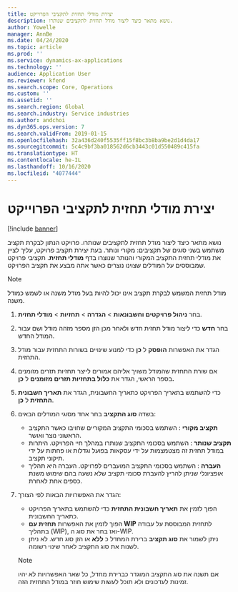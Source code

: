 ```yaml
---
title: יצירת מודלי תחזית לתקציבי הפרוייקט
description: נושא מתאר כיצד ליצור מודל תחזית לתקציבים שנותרו.
author: Yowelle
manager: AnnBe
ms.date: 04/24/2020
ms.topic: article
ms.prod: ''
ms.service: dynamics-ax-applications
ms.technology: ''
audience: Application User
ms.reviewer: kfend
ms.search.scope: Core, Operations
ms.custom: ''
ms.assetid: ''
ms.search.region: Global
ms.search.industry: Service industries
ms.author: andchoi
ms.dyn365.ops.version: 7
ms.search.validFrom: 2019-01-15
ms.openlocfilehash: 32a436d240f5535ff15f8bc3b8ba9be2d1d4da17
ms.sourcegitcommit: 5c4c9bf3ba018562d6cb3443c01d550489c415fa
ms.translationtype: HT
ms.contentlocale: he-IL
ms.lasthandoff: 10/16/2020
ms.locfileid: "4077444"
---
```

# <a name="create-forecast-models-for-project-budgets"></a>יצירת מודלי תחזית לתקציבי הפרוייקט 

[!include [banner](../includes/banner.md)]

נושא מתאר כיצד ליצור מודל תחזית לתקציבים שנותרו. פרויקט הנתון לבקרת תקציב משתמש בשני סוגים של תקציבים: מקורי ונותר. בעת יצירת תקציב פרויקט, עליך לציין את מודלי תחזית התקציב המקורי והנותר שנוצרו בדף **מודלי תחזית**. תקציבי פרויקט שמבוססים על המודלים שצוינו נוצרים כאשר אתה מבצע את תקציב הפרויקט.

> [!NOTE]
> מודל תחזית המשמש לבקרת תקציב אינו יכול להיות בעל מודל משנה או לשמש כמודל משנה.

1. בחר **ניהול פרויקטים וחשבונאות** > **הגדרה** > **תחזיות**  > **מודלי תחזית**.
2. בחר **חדש** כדי ליצור מודל תחזית חדש ולאחר מכן הזן מספר מזהה מודל ושם עבור המודל החדש. 
3. הגדר את האפשרות **הופסק** ל **כן** כדי למנוע שינויים בשורות התחזית עבור מודל התחזית. 
4. אם שורת התחזית שהמודל משויך אליהם אמורים לייצר תחזיות תזרים מזומנים בספר הראשי, הגדר את **כלול בתחזיות תזרים מזומנים** ל **כן.** 
5. כדי להשתמש בתאריך הפרויקט כתאריך החשבונית, הגדר את **תאריך חשבונית התחזית** ל **כן**. 
6. בשדה **סוג התקציב** בחר אחד מסוגי המודלים הבאים:

   - **תקציב מקורי** : השתמש בסכומי התקציב המקוריים שחויבו כאשר התקציב הראשוני נוצר ואושר.
   - **תקציב שנותר** : השתמש בסכומי התקציב שנותרו במהלך חיי הפרויקט. היתרות במודל תחזית זה מצטמצמות על ידי עסקאות בפועל וגדלות או פחתות על ידי תיקוני תקציב.
   - **העברה** : השתמש בסכומי התקציב המועברים לפרויקט. העברה היא תהליך אופציונלי שניתן להריץ להעברת סכומי תקציב שלא נשעה בהם שימוש משנת כספים אחת לאחרת.

7. הגדר את האפשרויות הבאות לפי הצורך:

   - הפוך לזמין את **תאריך חשבונית התחזית** כדי להשתמש בתאריך הפרויקט כתאריך החשבונית.
   - הפוך לזמין את האפשרות **תחזית עם WIP** לתחזית המבוססת על עבודה בתהליך (WIP), ואז בחר את סוג ה-WIP. 
   - ניתן לשמור את **סוג תקציב** ברירת המחדל כ **ללא** או הזן סוג חדש. לא ניתן לשנות את סוג התקציב לאחר שינוי רשומה.     
    > [!NOTE]
    > אם תשנה את סוג התקציב המוגדר כברירת מחדל, כל שאר האפשרויות לא יהיו זמינות לעדכונים ולא תוכל לעשות שימוש חוזר במודל התחזית הזה. 
   


 

